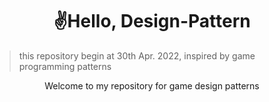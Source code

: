 <h1 align="center"><strong>✌️Hello, Design-Pattern </strong></h1>

> this repository begin at 30th Apr. 2022, inspired by game programming patterns

<p align="center"> Welcome to my repository for game design patterns </p>
